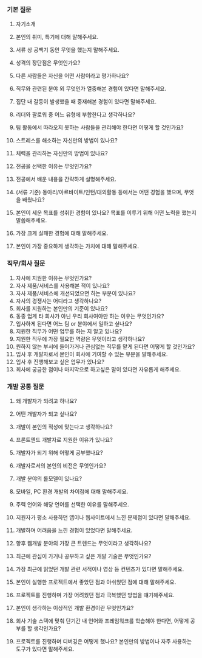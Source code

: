 ### 기본 질문

1. 자기소개
2. 본인의 취미, 특기에 대해 말해주세요.
3. 서류 상 공백기 동안 무엇을 했는지 말해주세요.
4. 성격의 장단점은 무엇인가요?
5. 다른 사람들은 자신을 어떤 사람이라고 평가하나요?
6. 직무와 관련된 분야 외 무엇인가 열중해본 경험이 있다면 말해주세요.
7. 집단 내 갈등이 발생했을 때 중재해본 경험이 있다면 말해주세요.
8. 리더와 팔로워 중 어느 유형에 부합한다고 생각하나요?
9. 팀 활동에서 따라오지 못하는 사람들을 관리해야 한다면 어떻게 할 것인가요?
10. 스트레스를 해소하는 자신만의 방법이 있나요?

11. 체력을 관리하는 자신만의 방법이 있나요?
12. 전공을 선택한 이유는 무엇인가요?
13. 전공에서 배운 내용을 간략하게 설명해주세요.
14. (서류 기준) 동아리/아르바이트/인턴/대외활동 등에서는 어떤 경험을 했으며, 무엇을 배웠나요?
15. 본인이 세운 목표를 성취한 경험이 있나요? 목표를 이루기 위해 어떤 노력을 했는지 말씀해주세요.
16. 가장 크게 실패한 경험에 대해 말해주세요.
17. 본인이 가장 중요하게 생각하는 가치에 대해 말해주세요.

### 직무/회사 질문

1.  자사에 지원한 이유는 무엇인가요?
2.  자사 제품/서비스를 사용해본 적이 있나요?
3.  자사 제품/서비스에 개선되었으면 하는 부분이 있나요?
4.  자사의 경쟁사는 어디라고 생각하나요?
5.  회사를 지원하는 본인만의 기준이 있나요?
6.  동종 업계 타 회사가 아닌 우리 회사여야만 하는 이유는 무엇인가요?
7.  입사하게 된다면 어느 팀 or 분야에서 일하고 싶나요?
8.  지원한 직무가 어떤 업무를 하는 지 알고 있나요?
9.  지원한 직무에 가장 필요한 역량은 무엇이라고 생각하나요?
10. 원하지 않는 부서에 들어가거나 관심없는 직무를 맡게 된다면 어떻게 할 것인가요?
11. 입사 후 개발자로서 본인이 회사에 기여할 수 있는 부분을 말해주세요.
12. 입사 후 진행해보고 싶은 업무가 있나요?
13. 회사에 궁금한 점이나 마지막으로 하고싶은 말이 있다면 자유롭게 해주세요.

### 개발 공통 질문

1.  왜 개발자가 되려고 하나요?
2.  어떤 개발자가 되고 싶나요?
3.  개발이 본인의 적성에 맞는다고 생각하나요?
4.  프론트엔드 개발자로 지원한 이유가 있나요?
5.  개발자가 되기 위해 어떻게 공부했나요?
6.  개발자로서의 본인의 비전은 무엇인가요?
7.  개발 분야의 롤모델이 있나요?
8.  모바일, PC 환경 개발의 차이점에 대해 말해주세요.
9.  주력 언어와 해당 언어를 선택한 이유를 말해주세요.
10. 지원자가 평소 사용하던 앱이나 웹사이트에서 느낀 문제점이 있다면 말해주세요.

11. 개발하며 어려움을 느낀 경험이 있었다면 말해주세요.
12. 향후 웹개발 분야의 가장 큰 트렌드는 무엇이라고 생각하나요?
13. 최근에 관심이 가거나 공부하고 싶은 개발 기술은 무엇인가요?
14. 가장 최근에 읽었던 개발 관련 서적이나 영상 등 컨텐츠가 있다면 말해주세요.
15. 본인이 실행한 프로젝트에서 좋았던 점과 아쉬웠던 점에 대해 말해주세요.
16. 프로젝트를 진행하며 가장 어려웠던 점과 극복했던 방법을 얘기해주세요.
17. 본인이 생각하는 이상적인 개발 환경이란 무엇인가요?
18. 회사 기술 스택에 맞춰 단기간 내 언어와 프레임워크를 학습해야 한다면, 어떻게 공부를 할 생각인가요?
19. 프로젝트를 진행하며 디버깅은 어떻게 했나요? 본인만의 방법이나 자주 사용하는 도구가 있다면 말해주세요.
